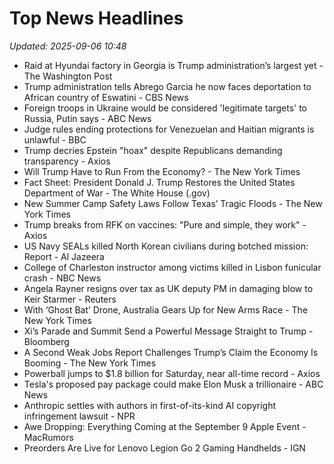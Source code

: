 # Top News Headlines

_Updated: 2025-09-06 10:48_

- Raid at Hyundai factory in Georgia is Trump administration’s largest yet - The Washington Post
- Trump administration tells Abrego Garcia he now faces deportation to African country of Eswatini - CBS News
- Foreign troops in Ukraine would be considered 'legitimate targets' to Russia, Putin says - ABC News
- Judge rules ending protections for Venezuelan and Haitian migrants is unlawful - BBC
- Trump decries Epstein "hoax" despite Republicans demanding transparency - Axios
- Will Trump Have to Run From the Economy? - The New York Times
- Fact Sheet: President Donald J. Trump Restores the United States Department of War - The White House (.gov)
- New Summer Camp Safety Laws Follow Texas’ Tragic Floods - The New York Times
- Trump breaks from RFK on vaccines: "Pure and simple, they work" - Axios
- US Navy SEALs killed North Korean civilians during botched mission: Report - Al Jazeera
- College of Charleston instructor among victims killed in Lisbon funicular crash - NBC News
- Angela Rayner resigns over tax as UK deputy PM in damaging blow to Keir Starmer - Reuters
- With ‘Ghost Bat’ Drone, Australia Gears Up for New Arms Race - The New York Times
- Xi’s Parade and Summit Send a Powerful Message Straight to Trump - Bloomberg
- A Second Weak Jobs Report Challenges Trump’s Claim the Economy Is Booming - The New York Times
- Powerball jumps to $1.8 billion for Saturday, near all-time record - Axios
- Tesla's proposed pay package could make Elon Musk a trillionaire - ABC News
- Anthropic settles with authors in first-of-its-kind AI copyright infringement lawsuit - NPR
- Awe Dropping: Everything Coming at the September 9 Apple Event - MacRumors
- Preorders Are Live for Lenovo Legion Go 2 Gaming Handhelds - IGN